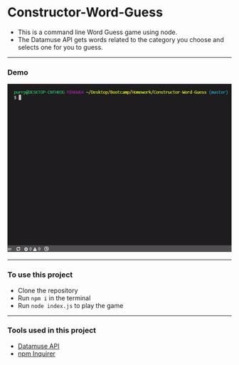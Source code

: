# Constructor-Word-Guess
* This is a command line Word Guess game using node. 
* The Datamuse API gets words related to the category you choose and selects one for you to guess.
---
### Demo
![Alt Text](demo.gif)

---
### To use this project
* Clone the repository
* Run `npm i` in the terminal
* Run `node index.js` to play the game
---
### Tools used in this project
* [Datamuse API](https://www.datamuse.com/api/)
* [npm Inquirer](https://www.npmjs.com/package/inquirer)
